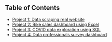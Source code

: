 ## Table of Contents
- [Project 1: Data scraping real website](#project-1-Data-scraping-real-website)
- [Project 2: Bike sales dashboard using Excel](#project-2-Bike-sales-dashboard-using-Excel)
- [Project 3: COVID data exploration using SQL](#project-3-COVID-data-exploration-using-SQL)
- [Project 4: Data professionals survey dashboard](#project-3-Data-professionals-survey-dashboard)
    
